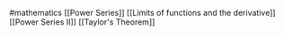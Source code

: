 #mathematics
[[Power Series]]
[[Limits of functions and the derivative]]
[[Power Series II]]
[[Taylor's Theorem]]
